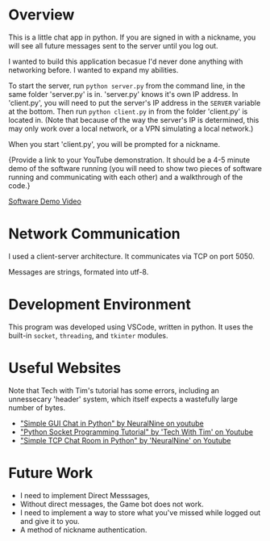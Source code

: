 # Overview

This is a little chat app in python. If you are signed in with a nickname, you will see all future messages sent to the server until you log out.

I wanted to build this application becasue I'd never done anything with networking before. I wanted to expand my abilities.

To start the server, run `python server.py` from the command line, in the same folder 'server.py' is in. 'server.py' knows it's own IP address. In 'client.py', you will need to put the server's IP address in the `SERVER` variable at the bottom. Then run `python client.py` in from the folder 'client.py' is located in. (Note that because of the way the server's IP is determined, this may only work over a local network, or a VPN simulating a local network.)

When you start 'client.py', you will be prompted for a nickname.

{Provide a link to your YouTube demonstration.  It should be a 4-5 minute demo of the software running (you will need to show two pieces of software running and communicating with each other) and a walkthrough of the code.}

[Software Demo Video](http://youtube.link.goes.here)

# Network Communication

I used a client-server architecture. It communicates via TCP on port 5050.

Messages are strings, formated into utf-8.

# Development Environment

This program was developed using VSCode, written in python. It uses the built-in `socket`, `threading`, and `tkinter` modules.

# Useful Websites

Note that Tech with Tim's tutorial has some errors, including an unnessecary 'header' system, which itself expects a wastefully large number of bytes.

* ["Simple GUI Chat in Python" by NeuralNine on youtube](http://url.link.goes.here)
* ["Python Socket Programming Tutorial" by 'Tech With Tim' on Youtube](http://url.link.goes.here)
* ["Simple TCP Chat Room in Python" by 'NeuralNine' on Youtube]()

# Future Work

* I need to implement Direct Messsages,
* Without direct messages, the Game bot does not work.
* I need to implement a way to store what you've missed while logged out and give it to you.
* A method of nickname authentication.
